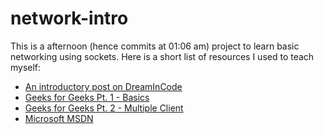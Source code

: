 # network-intro

This is a afternoon (hence commits at 01:06 am) project to learn basic networking using sockets. Here is a short list of resources I used to teach myself:

* [An introductory post on DreamInCode](http://www.dreamincode.net/forums/topic/137293-networking-tutorial/)
* [Geeks for Geeks Pt. 1 - Basics](http://www.geeksforgeeks.org/socket-programming-cc/)
* [Geeks for Geeks Pt. 2 - Multiple Client](http://www.geeksforgeeks.org/socket-programming-in-cc-handling-multiple-clients-on-server-without-multi-threading/)
* [Microsoft MSDN](https://msdn.microsoft.com/en-us/library/windows/desktop/ms741394(v=vs.85).aspx)
